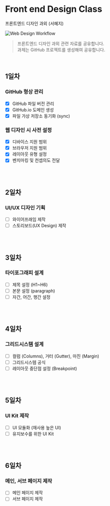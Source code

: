 # Front end Design Class
프론트엔드 디자인 과외 (서혜지)

![Web Design Workflow](https://i.imgur.com/Qh7nkfG.png)
> 프론트엔드 디자인 과외 관련 자료를 공유합니다. <br>
> 과제는 GitHub 프로젝트를 생성해여 공유합니다.

<br>

## 1일차

### GitHub 형상 관리
- [x] GitHub 파일 버전 관리
- [x] GitHub.io 도메인 생성
- [x] 파일 가상 저장소 동기화 (sync)

### 웹 디자인 시 사전 설정
- [x] 디바이스 지원 범위
- [x] 브라우저 지원 범위
- [x] 레이아웃 유형 설정
- [x] 벤치마킹 및 컨셉의도 전달

<br>
<br>

## 2일차

### UI/UX 디자인 기획
- [ ] 와이어프래임 제작
- [ ] 스토리보드(UX Design) 제작

<br>
<br>

## 3일차

### 타이포그래피 설계
- [ ] 제목 설정 (H1~H6)
- [ ] 본문 설정 (paragraph)
- [ ] 자간, 어간, 행간 설정

<br>
<br>

## 4일차

### 그리드시스템 설계
- [ ] 컬럼 (Columns), 거터 (Gutter), 마진 (Margin)
- [ ] 그리드시스템 공식
- [ ] 레이아웃 중단점 설정 (Breakpoint)

<br>
<br>

## 5일차

### UI Kit 제작
- [ ] UI 모듈화 (재사용 높은 UI)
- [ ] 유지보수를 위한 UI Kit

<br>
<br>

## 6일차

### 메인, 서브 페이지 제작
- [ ] 메인 페이지 제작
- [ ] 서브 페이지 제작
